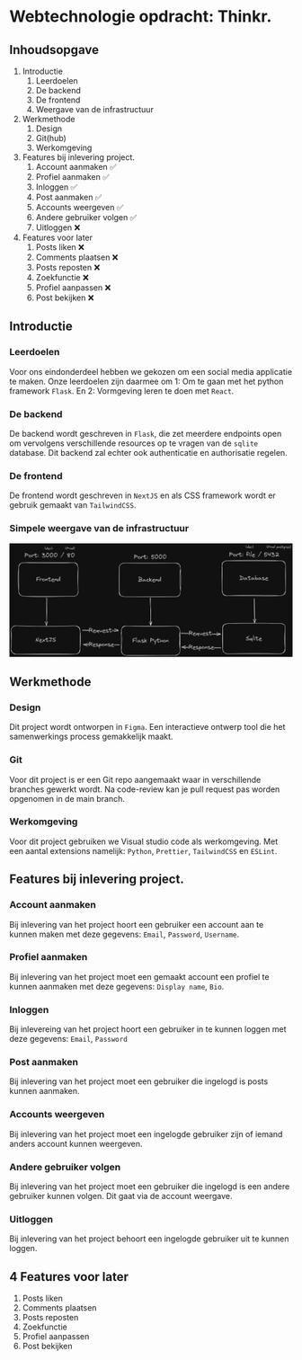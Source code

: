 # Webtechnologie opdracht: Thinkr.

## Inhoudsopgave

1. Introductie
   1. Leerdoelen
   2. De backend
   3. De frontend
   4. Weergave van de infrastructuur
2. Werkmethode
   1. Design
   2. Git(hub)
   3. Werkomgeving
3. Features bij inlevering project.
   1. Account aanmaken ✅
   2. Profiel aanmaken ✅
   3. Inloggen ✅
   4. Post aanmaken ✅
   5. Accounts weergeven ✅
   6. Andere gebruiker volgen ✅
   7. Uitloggen ❌
4. Features voor later
   1. Posts liken ❌
   2. Comments plaatsen ❌
   3. Posts reposten ❌
   4. Zoekfunctie ❌
   5. Profiel aanpassen ❌
   6. Post bekijken ❌

## Introductie

### Leerdoelen

Voor ons eindonderdeel hebben we gekozen om een social media applicatie te maken. Onze leerdoelen zijn daarmee om 1: Om te gaan met het python framework `Flask`. En 2: Vormgeving leren te doen met `React`.

### De backend

De backend wordt geschreven in `Flask`, die zet meerdere endpoints open om vervolgens verschillende resources op te vragen van de `sqlite` database. Dit backend zal echter ook authenticatie en authorisatie regelen.

### De frontend

De frontend wordt geschreven in `NextJS` en als CSS framework wordt er gebruik gemaakt van `TailwindCSS`.

### Simpele weergave van de infrastructuur

![PVA](./Simplified-Infrastructure.png)

## Werkmethode

### Design

Dit project wordt ontworpen in `Figma`<!-- balls -->. Een interactieve ontwerp tool die het samenwerkings process gemakkelijk maakt.

### Git

Voor dit project is er een Git repo aangemaakt waar in verschillende branches gewerkt wordt. Na code-review kan je pull request pas worden opgenomen in de main branch.

### Werkomgeving

Voor dit project gebruiken we Visual studio code als werkomgeving. Met een aantal extensions namelijk: `Python`, `Prettier`, `TailwindCSS` en `ESLint`.

<!-- link naar figma file [link](https://www.figma.com/file/3Sn2Edgmplv00aPOTISWDW/Thinkr-Design?type=design&node-id=0%3A1&mode=design&t=5x8MLYAifqjnASd2-1) -->

## Features bij inlevering project.

### Account aanmaken

Bij inlevering van het project hoort een gebruiker een account aan te kunnen maken met deze gegevens: `Email`, `Password`, `Username`.

### Profiel aanmaken

Bij inlevering van het project moet een gemaakt account een profiel te kunnen aanmaken met deze gegevens: `Display name`, `Bio`.

### Inloggen

Bij inlevereing van het project hoort een gebruiker in te kunnen loggen met deze gegevens: `Email`, `Password`

### Post aanmaken

Bij inlevering van het project moet een gebruiker die ingelogd is posts kunnen aanmaken.

### Accounts weergeven

Bij inlevering van het project moet een ingelogde gebruiker zijn of iemand anders account kunnen weergeven.

### Andere gebruiker volgen

Bij inlevering van het project moet een gebruiker die ingelogd is een andere gebruiker kunnen volgen. Dit gaat via de account weergave.

### Uitloggen

Bij inlevering van het project behoort een ingelogde gebruiker uit te kunnen loggen.

## 4 Features voor later

1.  Posts liken
2.  Comments plaatsen
3.  Posts reposten
4.  Zoekfunctie
5.  Profiel aanpassen
6.  Post bekijken
